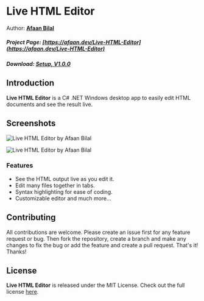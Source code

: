 Live HTML Editor
==============

Author: **[Afaan Bilal](https://afaan.dev)**  

##### Project Page: [https://afaan.dev/Live-HTML-Editor](https://afaan.dev/Live-HTML-Editor)
##### Download: [Setup, V1.0.0](https://afaan.dev/Live-HTML-Editor/Live-HTML-Editor-1.0.0-Setup.zip)

## Introduction
**Live HTML Editor** is a C# .NET Windows desktop app to easily edit HTML documents and
see the result live. 

## Screenshots
![Live HTML Editor by Afaan Bilal](https://afaan.dev/screenshots/Live-HTML-Editor.jpg "Live HTML Editor by Afaan Bilal")
  
![Live HTML Editor by Afaan Bilal](https://afaan.dev/screenshots/Live-HTML-Editor-About.jpg "Live HTML Editor by Afaan Bilal")

### Features
- See the HTML output live as you edit it.
- Edit many files together in tabs.
- Syntax highlighting for ease of coding.
- Customizable editor and much more...

## Contributing
All contributions are welcome. Please create an issue first for any feature request
or bug. Then fork the repository, create a branch and make any changes to fix the bug 
or add the feature and create a pull request. That's it!
Thanks!

## License
**Live HTML Editor** is released under the MIT License.
Check out the full license [here](LICENSE).
